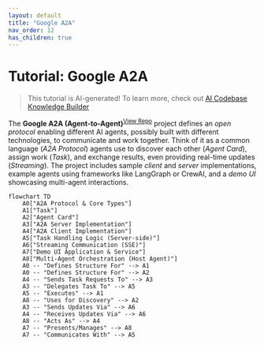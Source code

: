 ```yaml
---
layout: default
title: "Google A2A"
nav_order: 12
has_children: true
---
```


# Tutorial: Google A2A

> This tutorial is AI-generated! To learn more, check out [AI Codebase Knowledge Builder](https://github.com/The-Pocket/Tutorial-Codebase-Knowledge)

The **Google A2A (Agent-to-Agent)**<sup>[View Repo](https://github.com/google/A2A)</sup> project defines an *open protocol* enabling different AI agents, possibly built with different technologies, to communicate and work together.
Think of it as a common language (*A2A Protocol*) agents use to discover each other (*Agent Card*), assign work (*Task*), and exchange results, even providing real-time updates (*Streaming*).
The project includes sample *client* and *server* implementations, example agents using frameworks like LangGraph or CrewAI, and a *demo UI* showcasing multi-agent interactions.

```mermaid
flowchart TD
    A0["A2A Protocol & Core Types"]
    A1["Task"]
    A2["Agent Card"]
    A3["A2A Server Implementation"]
    A4["A2A Client Implementation"]
    A5["Task Handling Logic (Server-side)"]
    A6["Streaming Communication (SSE)"]
    A7["Demo UI Application & Service"]
    A8["Multi-Agent Orchestration (Host Agent)"]
    A0 -- "Defines Structure For" --> A1
    A0 -- "Defines Structure For" --> A2
    A4 -- "Sends Task Requests To" --> A3
    A3 -- "Delegates Task To" --> A5
    A5 -- "Executes" --> A1
    A8 -- "Uses for Discovery" --> A2
    A3 -- "Sends Updates Via" --> A6
    A4 -- "Receives Updates Via" --> A6
    A8 -- "Acts As" --> A4
    A7 -- "Presents/Manages" --> A8
    A7 -- "Communicates With" --> A5
```